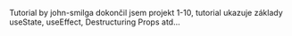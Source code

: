 Tutorial by john-smilga
dokončil jsem projekt 1-10, tutorial ukazuje základy useState, useEffect, Destructuring Props atd...
